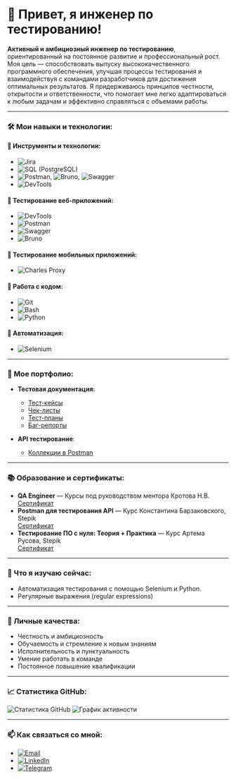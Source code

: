 # 👋 Привет, я инженер по тестированию!

**Активный и амбициозный инженер по тестированию**, ориентированный на постоянное развитие и профессиональный рост.  
Моя цель — способствовать выпуску высококачественного программного обеспечения, улучшая процессы тестирования и взаимодействуя с командами разработчиков для достижения оптимальных результатов. Я придерживаюсь принципов честности, открытости и ответственности, что помогает мне легко адаптироваться к любым задачам и эффективно справляться с объемами работы.

---

### 🛠 Мои навыки и технологии:

#### 🔹 **Инструменты и технологии**:
- ![Jira](https://img.shields.io/badge/-Jira-0052CC?style=flat-square&logo=jira&logoColor=white)
- ![SQL (PostgreSQL)](https://img.shields.io/badge/-PostgreSQL-336791?style=flat-square&logo=postgresql&logoColor=white)
- ![Postman](https://img.shields.io/badge/-Postman-FF6C37?style=flat-square&logo=postman&logoColor=white), ![Bruno](https://img.shields.io/badge/-Bruno-blueviolet?style=flat-square), ![Swagger](https://img.shields.io/badge/-Swagger-%23Clojure?style=flat-square&logo=swagger&logoColor=white)
- ![DevTools](https://img.shields.io/badge/-DevTools-orange?style=flat-square&logo=google-chrome&logoColor=white)

#### 🔹 **Тестирование веб-приложений**:
- ![DevTools](https://img.shields.io/badge/-DevTools-orange?style=flat-square&logo=google-chrome&logoColor=white)
- ![Postman](https://img.shields.io/badge/-Postman-FF6C37?style=flat-square&logo=postman&logoColor=white)
- ![Swagger](https://img.shields.io/badge/-Swagger-%23Clojure?style=flat-square&logo=swagger&logoColor=white)
- ![Bruno](https://img.shields.io/badge/-Bruno-blueviolet?style=flat-square)

#### 🔹 **Тестирование мобильных приложений**:
- ![Charles Proxy](https://img.shields.io/badge/-Charles_Proxy-007ACC?style=flat-square)

#### 🔹 **Работа с кодом**:
- ![Git](https://img.shields.io/badge/-Git-F05032?style=flat-square&logo=git&logoColor=white)
- ![Bash](https://img.shields.io/badge/-Bash-4EAA25?style=flat-square&logo=gnu-bash&logoColor=white)
- ![Python](https://img.shields.io/badge/-Python-3776AB?style=flat-square&logo=python&logoColor=white)

#### 🔹 **Автоматизация**:
- ![Selenium](https://img.shields.io/badge/-Selenium-43B02A?style=flat-square&logo=selenium&logoColor=white)

---

### 📂 Мое портфолио:

- **Тестовая документация**:
  - [Тест-кейсы]()
  - [Чек-листы]()
  - [Тест-планы]()
  - [Баг-репорты]()

- **API тестирование**:
  - [Коллекции в Postman]()

---

### 📚 Образование и сертификаты:

- **QA Engineer** — Курсы под руководством ментора Кротова Н.В.  
  [Сертификат](ссылка_на_сертификат)
- **Postman для тестирования API** — Курс Константина Барзаковского, Stepik  
  [Сертификат](ссылка_на_сертификат)
- **Тестирование ПО с нуля: Теория + Практика** — Курс Артема Русова, Stepik  
  [Сертификат](ссылка_на_сертификат)

---

### 🌱 Что я изучаю сейчас:
- Автоматизация тестирования с помощью Selenium и Python.
- Регулярные выражения (regular expressions)

---

### 💼 Личные качества:
- Честность и амбициозность
- Обучаемость и стремление к новым знаниям
- Исполнительность и пунктуальность
- Умение работать в команде
- Постоянное повышение квалификации

---

### 📈 Статистика GitHub:

![Статистика GitHub](https://github-readme-stats.vercel.app/api?username=one-one-five&show_icons=true&theme=dark)
![График активности](https://github-profile-summary-cards.vercel.app/api/cards/profile-details?username=one-one-five&theme=github_dark)

---

### 📫 Как связаться со мной:

- [![Email](https://img.shields.io/badge/Email-D14836?style=flat-square&logo=gmail&logoColor=white)](mailto:s_a_elizarov@mail.ru)
- [![LinkedIn](https://img.shields.io/badge/-LinkedIn-0077B5?style=flat-square&logo=linkedin&logoColor=white)](https://www.linkedin.com/in/one-one-five/)
- [![Telegram](https://img.shields.io/badge/Telegram-2CA5E0?style=flat-square&logo=telegram&logoColor=white)](https://t.me/one_one_five)

